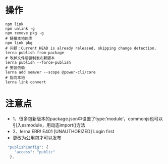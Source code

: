 # 操作
```shell
npm link  
npm unlink -g
npm remove pkg -g
# 链接本地的库
npm link pkg 
# 问题：Current HEAD is already released, skipping change detection.
lerna publish from-package
# 改掉文件后强制发布新版本
lerna publish --force-publish
# 安装依赖
lerna add semver --scope @power-cli/core
# 指向本地 
lerna link convert

```
# 注意点
- 1、很多包新版本的package.json中设置了type:’module’，commonjs也可以引入esmodule，用动态import()方法
- 2、lerna ERR! E401 [UNAUTHORIZED] Login first  
- 更改为公用包才可以发布
```js
 "publishConfig": {
    "access": "public"
  },
  ```

